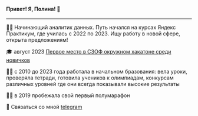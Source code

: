  #### Привет! Я, Полина! 👋
----

:woman_technologist: Начинающий аналитик данных. Путь начался на курсах Яндекс Практикум, где училась с 2022 по 2023. Ищу работу в новой сфере, открыта предложениям!

:mortar_board: август 2023 [Первое место в СЗОФ окружном хакатоне среди новичков](https://hacks-ai.ru/hackathons.html?eventId=969079&caseEl=993641&tab=3)

:woman_teacher: c 2010 до 2023 года работала в начальном бразования: вела уроки, проверяла тетради, готовила учеников к олимпиадам, конкурсам различных уровней где они всегда показывали высокие результаты 

:running_woman: в 2019 пробежала свой первый полумарафон

💬 Связаться со мной [telegram](https://t.me/Polina_ili_da)
